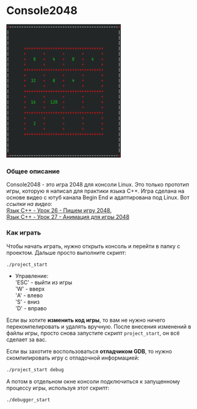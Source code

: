 # Console2048

<img src="https://github.com/OtryvnoyKalendar/console2048/blob/main/screenshots/screenshot%201.png" height="350" width="300" >

### Общее описание
Console2048 - это игра 2048 для консоли Linux. Это только прототип игры, которую я написал для практики языка C++.
Игра сделана на основе видео с ютуб канала Begin End и адаптирована под Linux. Вот *ссылки на видео*:  
[Язык С++ - Урок 26 - Пишем игру 2048.](https://www.youtube.com/watch?v=kxjj89Sf45M&pp=ygU30K_Qt9GL0Log0KErKyAtINCj0YDQvtC6IDI2IC0g0J_QuNGI0LXQvCDQuNCz0YDRgyAyMDQ4Lg%3D%3D)  
[Язык С++ - Урок 27 - Анимация для игры 2048](https://www.youtube.com/watch?v=P0H9VsKQz5o&pp=ygU30K_Qt9GL0Log0KErKyAtINCj0YDQvtC6IDI2IC0g0J_QuNGI0LXQvCDQuNCz0YDRgyAyMDQ4Lg%3D%3D)  

### Как играть
Чтобы начать играть, нужно открыть консоль и перейти в папку с проектом. Дальше просто выполните скрипт:
```sh
./project_start
```

- Управление:  
'ESC' - выйти из игры  
'W' - вверх  
'A' - влево  
'S' - вниз  
'D' - вправо  

Если вы хотите **изменить код игры**, то вам не нужно ничего перекомпелировать и удалять вручную. После внесения изменений в файлы игры, просто снова запустите скрипт `project_start`, он всё сделает за вас.

Если вы захотите воспользоваться **отладчиком GDB**, то нужно скомпилировать игру с отладочной информацией:
```sh
./project_start debug
```
А потом в отдельном окне консоли подключиться к запущенному процессу игры, используя этот скрипт:
```sh
./debugger_start
```

